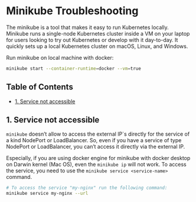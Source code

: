 # Minikube Troubleshooting

The minikube is a tool that makes it easy to run Kubernetes locally.
Minikube runs a single-node Kubernetes cluster inside a VM on your laptop for users looking to try out Kubernetes or develop with it day-to-day.
It quickly sets up a local Kubernetes cluster on macOS, Linux, and Windows.

Run minikube on local machine with docker:
```bash
minikube start --container-runtime=docker --vm=true
```

## Table of Contents

* [1. Service not accessible](#1-service-not-accessible)

## 1. Service not accessible

`minikube` doesn’t allow to access the external IP`s directly for the service of a kind NodePort or LoadBalancer.
So, even if you have a service of type NodePort or LoadBalancer, you can’t access it directly via the external IP.

Especially, if you are using docker engine for minikube with docker desktop on Darwin kernel (Mac OS), even the `minikube ip` will not work.
To access the service, you need to use the `minikube service <service-name>` command.

```bash
# To access the service "my-nginx" run the following command:
minikube service my-nginx --url
```
